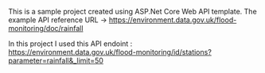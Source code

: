 This is a sample project created using ASP.Net Core Web API template.
The example API reference URL -> https://environment.data.gov.uk/flood-monitoring/doc/rainfall

In this project I used this API endoint : https://environment.data.gov.uk/flood-monitoring/id/stations?parameter=rainfall&_limit=50
